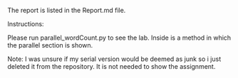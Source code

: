 The report is listed in the Report.md file.

Instructions:
 
 Please run parallel_wordCount.py to see the lab. Inside is a method in which the parallel section is shown.
 
 Note: I was unsure if my serial version would be deemed as junk so i just deleted it from the repository. It is not needed to show the assignment.
 
